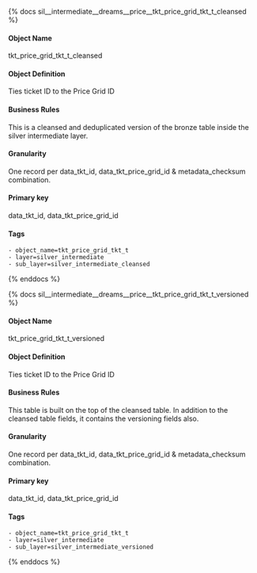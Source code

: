 {% docs sil__intermediate__dreams__price__tkt_price_grid_tkt_t_cleansed %}

#### Object Name
tkt_price_grid_tkt_t_cleansed

#### Object Definition
Ties ticket ID to the Price Grid ID

#### Business Rules
This is a cleansed and deduplicated version of the bronze table inside the silver intermediate layer.

#### Granularity
One record per data_tkt_id, data_tkt_price_grid_id & metadata_checksum combination.

#### Primary key
data_tkt_id, data_tkt_price_grid_id

#### Tags
    - object_name=tkt_price_grid_tkt_t
    - layer=silver_intermediate
    - sub_layer=silver_intermediate_cleansed

{% enddocs %}

{% docs sil__intermediate__dreams__price__tkt_price_grid_tkt_t_versioned %}

#### Object Name
tkt_price_grid_tkt_t_versioned

#### Object Definition
Ties ticket ID to the Price Grid ID

#### Business Rules
This table is built on the top of the cleansed table. In addition to the cleansed table fields, it contains the versioning fields also.

#### Granularity
One record per data_tkt_id, data_tkt_price_grid_id & metadata_checksum combination.

#### Primary key
data_tkt_id, data_tkt_price_grid_id

#### Tags
    - object_name=tkt_price_grid_tkt_t
    - layer=silver_intermediate
    - sub_layer=silver_intermediate_versioned

{% enddocs %}